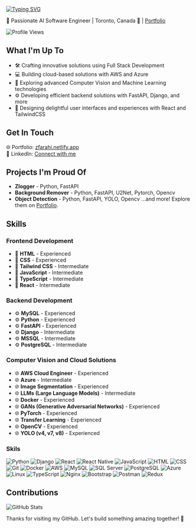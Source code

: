[![Typing SVG](https://readme-typing-svg.demolab.com/?lines=Hello,+I'm+Zubair+Farahi!+👋)](https://git.io/typing-svg)

🌟 Passionate AI Software Engineer | Toronto, Canada 🏡 | [Portfolio](https://zfarahi.netlify.app/)


![Profile Views](https://komarev.com/ghpvc/?username=zubairfarahi&color=green)

## What I'm Up To
- 🛠️ Crafting innovative solutions using Full Stack Development
- 💻 Building cloud-based solutions with AWS and Azure
- 🔬 Exploring advanced Computer Vision and Machine Learning technologies
- ⚙️ Developing efficient backend solutions with FastAPI, Django, and more
- 🎨 Designing delightful user interfaces and experiences with React and TailwindCSS

## Get In Touch
🌐 Portfolio: [zfarahi.netlify.app](https://zfarahi.netlify.app/)  
👔 LinkedIn: [Connect with me](https://www.linkedin.com/in/zubair-f-647381b1)

## Projects I'm Proud Of
- **Zlogger**  - Python, FastAPI
- **Background Remover**  - Python, FastAPI, U2Net, Pytorch, Opencv
- **Object Detection**  - Python, FastAPI, YOLO, Opencv
...and more! Explore them on [Portfolio](https://zfarahi.netlify.app/).

## Skills

### Frontend Development
- 🚀 **HTML** - Experienced
- 🚀 **CSS** - Experienced
- 🚀 **Tailwind CSS** - Intermediate
- 🚀 **JavaScript** - Intermediate
- 🚀 **TypeScript** - Intermediate
- 🚀 **React** - Intermediate

### Backend Development
- ⚙️ **MySQL** - Experienced
- ⚙️ **Python** - Experienced
- ⚙️ **FastAPI** - Experienced
- ⚙️ **Django** - Intermediate
- ⚙️ **MSSQL** - Intermediate
- ⚙️ **PostgreSQL** - Intermediate

### Computer Vision and Cloud Solutions
- 🌐 **AWS Cloud Engineer** - Experienced
- 🌐 **Azure** - Intermediate
- 🌐 **Image Segmentation** - Experienced
- 🌐 **LLMs (Large Language Models)** - Intermediate
- 🌐 **Docker** - Experienced
- 🌐 **GANs (Generative Adversarial Networks)** - Experienced
- 🌐 **PyTorch** - Experienced
- 🌐 **Transfer Learning** - Experienced
- 🌐 **OpenCV** - Experienced
- 🌐 **YOLO (v4, v7, v8)** - Experienced

### Skils
![Python](https://img.icons8.com/color/48/000000/python.png) 
![Django](https://img.icons8.com/color/48/000000/django.png) 
![React](https://img.icons8.com/?size=48&id=t4YbEbA834uH&format=png) 
![React Native](https://img.icons8.com/?size=1x&id=123603&format=png) 
![JavaScript](https://img.icons8.com/color/48/000000/javascript.png) 
![HTML](https://img.icons8.com/color/48/000000/html-5.png) 
![CSS](https://img.icons8.com/color/48/000000/css3.png) 
![Git](https://img.icons8.com/color/48/000000/git.png) 
![Docker](https://img.icons8.com/color/48/000000/docker.png) 
![AWS](https://img.icons8.com/color/48/000000/amazon-web-services.png)
![MySQL](https://img.icons8.com/color/48/000000/mysql-logo.png) 
![SQL Server](https://img.icons8.com/color/48/000000/microsoft-sql-server.png) 
![PostgreSQL](https://img.icons8.com/?size=1x&id=38561&format=png)
![Azure](https://img.icons8.com/?size=1x&id=VLKafOkk3sBX&format=png)
![Linux](https://img.icons8.com/color/48/000000/linux.png)
![TypeScript](https://img.icons8.com/color/48/000000/typescript.png)
![Nginx](https://img.icons8.com/color/48/000000/nginx.png)
![Bootstrap](https://img.icons8.com/color/48/000000/bootstrap.png)
![Postman](https://cdn.iconscout.com/icon/free/png-64/free-postman-3521648-2945092.png?f=avif)
![Redux](https://img.icons8.com/color/48/000000/redux.png)

## Contributions
![GitHub Stats](https://github-readme-stats.vercel.app/api?username=zubairfarahi&show_icons=true&theme=dark)

Thanks for visiting my GitHub. Let's build something amazing together! 🚀
